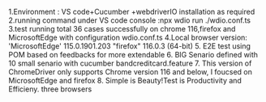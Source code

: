 1.Environment : VS code+Cucumber +webdriverIO installation as required 2.running command under VS code console :npx wdio run ./wdio.conf.ts 3.test running total 36 cases successfully on chrome 116,firefox and MicrosoftEdge with configuration wdio.conf.ts 4.Local browser version: 'MicrosoftEdge' 115.0.1901.203 "firefox" 116.0.3 (64-bit) 5. E2E test using POM based on feedbacks for more extendable 6. BIG Senario defined with 10 small senario with cucumber bandcreditcard.feature 7. This version of ChromeDriver only supports Chrome version 116 and below, I foucsed on MicrosoftEdge and firefox 8. Simple is Beauty!Test is Productivity and Efficieny. three browsers
